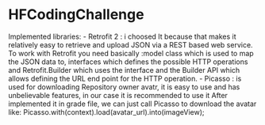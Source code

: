 # HFCodingChallenge
Implemented libraries:
	- Retrofit 2 : i choosed It because that makes it relatively easy to retrieve and upload JSON via a REST based web service.
	To work with Retrofit you need basically :model class which is used to map the JSON data to, 
	interfaces which defines the possible HTTP operations and 
	Retrofit.Builder  which uses the interface and the Builder API which allows defining the URL end point for the HTTP operation.
	- Picasso : is used for downloading Repository owner avatr, it is easy to use and has unbelievable features, in our case it is recommended to use it
		After implemented it in grade file, we can just call Picasso to download the avatar like:
			Picasso.with(context).load(avatar_url).into(imageView);
